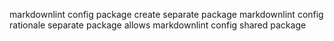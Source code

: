 markdownlint config package create separate package markdownlint config rationale separate package allows markdownlint config shared package